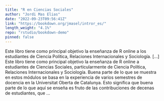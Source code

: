 ```yaml
---
title: "R en Ciencias Sociales"
author: "Jordi Mas Elias"
date: "2022-09-23T09:56:41Z"
link: "https://bookdown.org/jmasel/intror_es/"
length_weight: "4.1%"
repo: "rstudio/bookdown-demo"
pinned: false
---
```


Este libro tiene como principal objetivo la enseñanza de R online a los estudiantes de Ciencia Política, Relaciones Internacionales y Sociología. [...] Este libro tiene como principal objetivo la enseñanza de R online a estudiantes de Ciencias Sociales, particularmente de Ciencia Política, Relaciones Internacionales y Sociología. Buena parte de lo que se muestra en estos módulos se basa en la experiencia de varios semestres de docencia en la Universitat Oberta de Catalunya. Esto significa que buena parte de lo que aquí se enseña es fruto de las contribuciones de decenas de estudiantes, que ...
